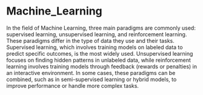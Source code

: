 # Machine_Learning

In the field of Machine Learning, three main paradigms are commonly used: supervised learning, unsupervised learning, and reinforcement learning. These paradigms differ in the type of data they use and their tasks. Supervised learning, which involves training models on labeled data to predict specific outcomes, is the most widely used. 
Unsupervised learning focuses on finding hidden patterns in unlabeled data, while reinforcement learning involves training models through feedback (rewards or penalties) in an interactive environment. In some cases, these paradigms can be combined, such as in semi-supervised learning or hybrid models, to improve performance or handle more complex tasks.
